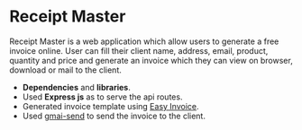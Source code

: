 # Receipt Master
Receipt Master is a web application which allow users to generate a free invoice online. User can fill their client name, address, email, product, quantity and price and generate an invoice which they can view on browser, download or mail to the client.

* **Dependencies** and **libraries**.
* Used **Express js** as to serve the api routes.
* Generated invoice template using [Easy Invoice](https://www.npmjs.com/package/easyinvoice).
* Used [gmai-send](https://www.npmjs.com/package/gmail-send) to send the invoice to the client.

